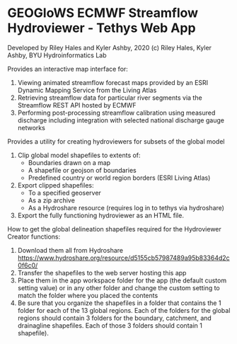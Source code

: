 # GEOGloWS ECMWF Streamflow Hydroviewer - Tethys Web App

Developed by Riley Hales and Kyler Ashby, 2020
(c) Riley Hales, Kyler Ashby, BYU Hydroinformatics Lab

Provides an interactive map interface for:

1. Viewing animated streamflow forecast maps provided by an ESRI Dynamic Mapping Service from the Living Atlas
1. Retrieving streamflow data for particular river segments via the Streamflow REST API hosted by ECMWF
1. Performing post-processing streamflow calibration using measured discharge including integration with selected national discharge gauge networks 

Provides a utility for creating hydroviewers for subsets of the global model

1. Clip global model shapefiles to extents of:
    - Boundaries drawn on a map
    - A shapefile or geojson of boundaries
    - Predefined country or world region borders (ESRI Living Atlas)
1. Export clipped shapefiles:
    - To a specified geoserver
    - As a zip archive
    - As a Hydroshare resource (requires log in to tethys via hydroshare)
1. Export the fully functioning hydroviewer as an HTML file.

How to get the global delineation shapefiles required for the Hydroviewer Creator functions:

1. Download them all from Hydroshare https://www.hydroshare.org/resource/d5155cb57987489a95b83364d2c0f6c0/ 
1. Transfer the shapefiles to the web server hosting this app
1. Place them in the app workspace folder for the app (the default custom setting value) or in any other folder and change the custom setting to match the folder where you placed the contents
1. Be sure that you organize the shapefiles in a folder that contains the 1 folder for each of the 13 global regions. Each of the folders for the global regions should contain 3 folders for the boundary, catchment, and drainagline shapefiles. Each of those 3 folders should contain 1 shapefile).
